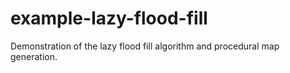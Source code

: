 # example-lazy-flood-fill
Demonstration of the lazy flood fill algorithm and procedural map generation.
